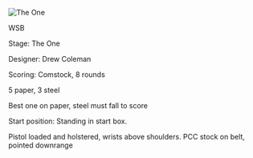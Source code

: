 ![The One](https://github.com/bagellord/USPSA-Stages/blob/master/10%20rounds%20and%20under/Measure%20Yourself/Measure%20Yourself.PNG)

WSB

Stage: The One

Designer: Drew Coleman

Scoring: Comstock, 8 rounds

5 paper, 3 steel

Best one on paper, steel must fall to score

Start position: Standing in start box.

Pistol loaded and holstered, wrists above shoulders. PCC stock on belt, pointed downrange
